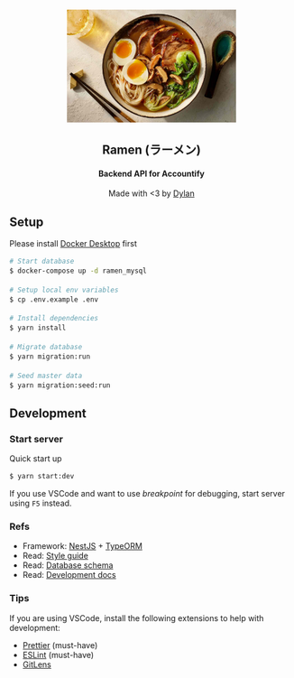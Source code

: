 <p align="center">
  <br />
  <img
    width="300"
    src="./assets/logo.png"
    alt="Ramen"
  />
</p>

<h2 align="center">
Ramen (ラーメン)
</h2>
<h4 align="center">
Backend API for <a href"https://itmc.i.moneyforward.com/" target="_blank">Accountify</a>
</h4>
<p align="center">
  Made with <3 by <a href="https://app.slack.com/client/T02D9RVN1/C019KFU6C0N" target="_blank">Dylan
  </a>
</p>

## Setup

Please install [Docker Desktop](https://docs.docker.com/desktop/mac/install/) first

```bash
# Start database
$ docker-compose up -d ramen_mysql

# Setup local env variables
$ cp .env.example .env

# Install dependencies
$ yarn install

# Migrate database
$ yarn migration:run

# Seed master data
$ yarn migration:seed:run
```

## Development

### Start server

Quick start up

```bash
$ yarn start:dev
```

If you use VSCode and want to use _breakpoint_ for debugging, start server using `F5` instead.

### Refs

- Framework: [NestJS](https://nestjs.com/) + [TypeORM](https://typeorm.io/)
- Read: [Style guide](./STYLE_GUIDE.md)
- Read: [Database schema](./docs/db-schema/README.md)
- Read: [Development docs](./docs/README.md)

### Tips

If you are using VSCode, install the following extensions to help with development:

- [Prettier](https://marketplace.visualstudio.com/items?itemName=esbenp.prettier-vscode) (must-have)
- [ESLint](https://marketplace.visualstudio.com/items?itemName=dbaeumer.vscode-eslint) (must-have)
- [GitLens](https://marketplace.visualstudio.com/items?itemName=eamodio.gitlens)

<!-- To regenerate database docs, install [tbls](https://github.com/k1LoW/tbls) and run `tbls doc --force` -->
